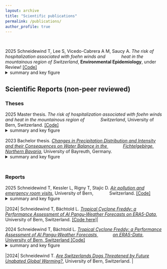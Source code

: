 ```yaml
---
layout: archive
title: "Scientific publications"
permalink: /publications/
author_profile: true
---
```


<script type="text/javascript" src="https://d1bxh8uas1mnw7.cloudfront.net/assets/embed.js"></script>



<br> 

 <p style="margin-bottom: 0px;">
  2025 Schneidewind T, Lee S, Vicedo-Cabrera A M, Saucy A. <em>The risk of hospitalization associated with foehn winds and</em>
  <span style="margin-left: 47px;"><em>heat in the mountainous region of Switzerland</em>, <b>Environmental Epidemiology</b>, under Review!</span>
  <a href="https://github.com/tinojona/Paper_2025_foehn_winds_and_hospitalizations">[Code]</a>
</p>

<details style="max-width: 900px; margin: 0 auto 4px auto;">
  <summary style="cursor: pointer; font-weight: normal; margin-bottom: 2px;">summary and key figure</summary>
  
  <p style="margin-top: 2px;">
    Foehn winds are intense warm winds, common in mountain regions, but their health impacts and potential to exacerbate existing heat-related risks remain poorly understood. We investigated the independent and combined association of foehn winds and temperature with cause-specific emergency hospitalizations in Switzerland. We found that foehn winds daily intensity showed small and no consistent association with hospitalizations in temperature-adjusted and non-adjusted models. However, foehn winds amplified heat-related hospitalization risk with a 14% increase in risk at the 99th temperature percentile on foehn days, compared to -2% on non-foehn days (Figure below). The association was larger for females, older adults, and for hospitalizations due to respiratory and mental health causes. While foehn winds did not directly impact hospitalizations, they may contribute to an amplification of heat-related health risks, especially for females and older adults.
  </p>

  <div style="text-align: center; margin-top: 4px;">
    <img 
      src="https://raw.githubusercontent.com/tinojona/Paper_2025_foehn_winds_and_hospitalizations/main/output/figures/Figure3_only_allcause_bluered.png" 
      style="width: 70%; border: 1px solid #ccc;" 
      alt="Cumulative relative risk for all-cause hospitalization"
    />
    <div style="font-size: 80%; color: #555; margin-top: 4px; margin-bottom: 6px;">
      <em>
        (a) Cumulative relative risk for all-cause hospitalization from temperature exposure with 95% confidence intervals and (b) cumulative relative risk for all-cause hospitalization from temperature exposure with 95% confidence intervals on foehn and non-foehn days with the 1st and 99th percentile shown as dashed lines.
      </em>
    </div>
  </div>
</details>


## Scientific Reports (non-peer reviewed)

### Theses

 <p style="margin-bottom: 0px;">
  2025 Master thesis. <em>The risk of hospitalization associated with foehn winds and heat in the mountainous region of</em>
  <span style="margin-left: 47px;"><em>Switzerland</em>, University of Bern, Switzerland.</span>
  <a href="https://github.com/tinojona/Paper_2025_foehn_winds_and_hospitalizations">[Code]</a>
</p>

<details style="max-width: 900px; margin: 0 auto 4px auto;">
  <summary style="cursor: pointer; font-weight: normal; margin-bottom: 2px;">summary and key figure</summary>
  
  <p style="margin-top: 2px;">
    Foehn winds are intense warm winds, common in mountain regions, but their health impacts and potential to exacerbate existing heat-related risks remain poorly understood. We investigated the independent and combined association of foehn winds and temperature with cause-specific emergency hospitalizations in Switzerland. We found that foehn winds daily intensity showed small and no consistent association with hospitalizations in temperature-adjusted and non-adjusted models. However, foehn winds amplified heat-related hospitalization risk with a 14% increase in risk at the 99th temperature percentile on foehn days, compared to -2% on non-foehn days (Figure below). The association was larger for females, older adults, and for hospitalizations due to respiratory and mental health causes. While foehn winds did not directly impact hospitalizations, they may contribute to an amplification of heat-related health risks, especially for females and older adults.
  </p>

  <div style="text-align: center; margin-top: 4px;">
    <img 
      src="https://raw.githubusercontent.com/tinojona/Paper_2025_foehn_winds_and_hospitalizations/main/output/figures/Figure3_only_allcause_bluered.png" 
      style="width: 70%; border: 1px solid #ccc;" 
      alt="Cumulative relative risk for all-cause hospitalization"
    />
    <div style="font-size: 80%; color: #555; margin-top: 4px; margin-bottom: 6px;">
      <em>
        (a) Cumulative relative risk for all-cause hospitalization from temperature exposure with 95% confidence intervals and (b) cumulative relative risk for all-cause hospitalization from temperature exposure with 95% confidence intervals on foehn and non-foehn days with the 1st and 99th percentile shown as dashed lines.
      </em>
    </div>
  </div>
</details>


<p style="margin-bottom: 0px;">
  2023 Bachelor thesis. 
  <a href="https://github.com/tinojona/tinojona.github.io/blob/main/files/BA_Tino_Schneidewind.pdf">
    <em>Changes in Precipitation Distribution and Intensity and their Consequences on Water Balance in the 
    <span style="margin-left: 47px;">Fichtelgebirge, Northern Bavaria</span></em></a>, University of Bayreuth, Germany.
</p>
<details style="max-width: 900px; margin: 0 auto 4px auto;">
  <summary style="cursor: pointer; font-weight: normal; margin-bottom: 2px;">summary and key figure</summary>
  
  <p style="margin-top: 2px;">
    Climate change has intensified and altered precipitation patterns, with locally heterogeneous impacts that may affect regional water balance trends. In the Fichtelgebirge—a low mountain range in northern Bavaria—extreme precipitation and its consequences have not yet been systematically studied. This thesis investigates trends in precipitation and water balance from 1994 to 2022, focusing on changes in precipitation distribution, particularly extremes. Using precipitation indices, event-based analysis, and sub-daily data, the study finds a decline in both overall precipitation and water balance, including extreme precipitation events. These findings suggest that decreasing water availability may increase the risk of drought in the region in the future.
  </p>

  <div style="text-align: center; margin-top: 4px;">
    <img 
      src="https://raw.githubusercontent.com/tinojona/tinojona.github.io/main/images/BA_new.png" 
      style="width: 60%; border: 1px solid #ccc;" 
      alt="precipitation indices"
    />
    <div style="font-size: 80%; color: #555; margin-top: 4px; margin-bottom: 6px;">
      <em>
        Number of days with more than 10 mm (R10) and 20 mm (R20) of precipitation per year and the 95th percentile (R95p) and 99th percentile (R99p) of the yearly daily precipiation distribution.
      </em>
    </div>
  </div>
</details>


<br> 

### Reports

 <p style="margin-bottom: 0px;">
  2025 Schneidewind T, Kessler L, Rigny T, Stajic D. 
  <a href="https://github.com/tinojona/PM10_Emergency_room_visits/blob/main/FINAL_REPORT.pdf"><em>Air pollution and emergency room visits</em></a>, 
  University of Bern, 
  <span style="margin-left: 47px;">Switzerland</span>.
  <a href="https://github.com/tinojona/PM10_Emergency_room_visits">[Code]</a>
</p>

<details style="max-width: 900px; margin: 0 auto 4px auto;">
  <summary style="cursor: pointer; font-weight: normal; margin-bottom: 2px;">summary and key figure</summary>
  
  <p style="margin-top: 2px;">
    In the past decade, research on the health impacts of air pollution has expanded significantly, with mounting evidence linking air pollutants to various acute and chronic health outcomes. Short-term exposure to PM10 (particulate matter with aerodynamic diameters ≤10 μm) has been consistently associated with increased emergency department visits and hospitalizations, particularly for respiratory and cardiovascular conditions. Using time series analysis with distributed lag non-linear models, we observed that PM10 exposure was linked to a higher risk of emergency room visits in Basel, Switzerland (see figure below). This risk attenuated when adjusting for temperature as a confounding factor. However, periods of elevated heat amplified the risk, especially among males, older adults, and patients presenting with cardiovascular-related emergencies.
  </p>

  <div style="text-align: center; margin-top: 4px;">
    <img 
      src="https://raw.githubusercontent.com/tinojona/PM10_Emergency_room_visits/main/plots/model1_model2_all.png" 
      style="width: 60%; border: 1px solid #ccc;" 
      alt="precipitation indices"
    />
    <div style="font-size: 65%; color: #555; margin-top: 4px; margin-bottom: 6px;">
      <em>
        Cumulative relative risk for PM10 for all cause emergency room visits from Model 1 (without temperature confounding) and Model 2 (with temperature confounding).
      </em>
    </div>
  </div>
</details>



|2024| Schneidewind T, Bächtold L. [*Tropical Cyclone Freddy: a Performance Assessment of AI Pangu-Weather Forecasts on ERA5-Data*](https://github.com/tinojona/tinojona.github.io/blob/main/files/FINAL_REPORT.pdf), University of Bern, Switzerland. [[Code here]](https://github.com/tinojona/Tropical_Cyclone_Freddy)| 


<p style="margin-bottom: 0px;">
  2024 Schneidewind T, Bächtold L. 
  <a href="https://github.com/tinojona/tinojona.github.io/blob/main/files/FINAL_REPORT.pdf">
    <em>Tropical Cyclone Freddy: a Performance Assessment of AI Pangu-Weather Forecasts</em>
    <span style="margin-left: 47px;"><em> on ERA5-Data</em>, University of Bern, Switzerland</span>
  </a>
  <a href="https://github.com/tinojona/Tropical_Cyclone_Freddy">[Code]</a>
</p>

<details style="max-width: 900px; margin: 0 auto 4px auto;">
  <summary style="cursor: pointer; font-weight: normal; margin-bottom: 2px;">summary and key figure</summary>
  
  <p style="margin-top: 2px;">
    In the past decade, research on the health impacts of air pollution has expanded significantly, with mounting evidence linking air pollutants to various acute and chronic health outcomes. Short-term exposure to PM10 (particulate matter with aerodynamic diameters ≤10 μm) has been consistently associated with increased emergency department visits and hospitalizations, particularly for respiratory and cardiovascular conditions. Using time series analysis with distributed lag non-linear models, we observed that PM10 exposure was linked to a higher risk of emergency room visits in Basel, Switzerland (see figure below). This risk attenuated when adjusting for temperature as a confounding factor. However, periods of elevated heat amplified the risk, especially among males, older adults, and patients presenting with cardiovascular-related emergencies.
  </p>

  <div style="text-align: center; margin-top: 4px;">
    <img 
      src="https://raw.githubusercontent.com/tinojona/PM10_Emergency_room_visits/main/plots/model1_model2_all.png" 
      style="width: 60%; border: 1px solid #ccc;" 
      alt="precipitation indices"
    />
    <div style="font-size: 65%; color: #555; margin-top: 4px; margin-bottom: 6px;">
      <em>
        Cumulative relative risk for PM10 for all cause emergency room visits from Model 1 (without temperature confounding) and Model 2 (with temperature confounding).
      </em>
    </div>
  </div>
</details>




|2024| Schneidewind T. [*Are Switzerlands Dogs Threatened by Future Unabated Global Warming?*](https://github.com/tinojona/tinojona.github.io/blob/main/files/CRA_Report_Schneidewind.pdf), University of Bern, Switzerland. |

